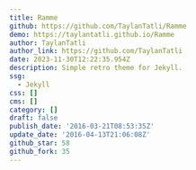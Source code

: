 ```yaml
---
title: Ramme
github: https://github.com/TaylanTatli/Ramme
demo: https://taylantatli.github.io/Ramme
author: TaylanTatli
author_link: https://github.com/TaylanTatli
date: 2023-11-30T12:22:35.954Z
description: Simple retro theme for Jekyll.
ssg:
  - Jekyll
css: []
cms: []
category: []
draft: false
publish_date: '2016-03-21T08:53:35Z'
update_date: '2016-04-13T21:06:08Z'
github_star: 58
github_fork: 35
---
```

